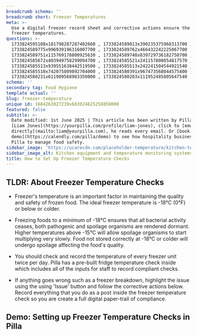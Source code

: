 ```yaml
---
breadcrumb schema: ''
breadcrumb short: Freezer Temperatures
meta: >-
  Use a digital freezer record sheet and corrective actions ensure the correct
  freezer temperatures.
questions: >-
  1733824595108x181798287287402660 , 1733824589813x390235375968313700 ,
  1733824589775x996939196316007700 , 1733824589762x466432242225067700 ,
  1733824589751x115769178800925630 , 1733824589748x839729736182750700 ,
  1733824585672x403949758299094700 , 1733824585521x241157800054817570 ,
  1733824585513x939551638442519500 , 1733824585513x242241504544921540 ,
  1733824585510x742075809892704000 , 1733824580391x967473568044575400 ,
  1733824580231x611909568983350000 , 1733824580203x111952485805647540
schema: ''
secondary tag: Food Hygiene
template actual: ''
Slug: freezer-temperature
unique id: 1684263827239x683024625258850000
featured: false
subtitle: >-
  Date modified: 1st June 2025 | This article has been written by Pilla Founder,
  [Liam Jones](https://yourpilla.com/profile/liam-jones), click to [email Liam
  directly](mailto:liam@yourpilla.com), he reads every email. Or [book a
  demo](https://calendly.com/pilla/demo) to see how hospitality businesses use
  Pilla to manage food safety.
sidebar_image: 'https://ucarecdn.com/placeholder-temperature/kitchen-temperature.jpg'
sidebar_image_alt: Kitchen equipment and temperature monitoring systems
title: How to Set Up Freezer Temperature Checks
---
```

## TLDR:&nbsp;About Freezer Temperature Checks

 - Freezer's temperature is an important factor in maintaining the quality and safety of frozen food. The ideal freezer temperature is -18°C (0°F) or below or colder.

 - Freezing foods to a minimum of -18°C ensures that all bacterial activity ceases, both pathogenic and spoilage organisms are rendered dormant. Higher temperatures above -15°C will allow spoilage organisms to start multiplying very slowly. Food not stored correctly at -18°C or colder will undergo spoilage affecting the food's quality.
- You should check and record the temperature of every freezer unit twice per day.&nbsp;Pilla has a pre-built fridge temperature check inside which includes all of the  inputs for staff to record compliant checks.

 - If anything goes wrong such as a freezer breakdown, highlight the issue using the using 'Issue' button and follow the corrective actions below. Record everything that you do as a post inside the freezer temperature check so you are create a full digital paper-trail of compliance.

 ## Demo: Setting up Freezer Temperature Checks in Pilla

